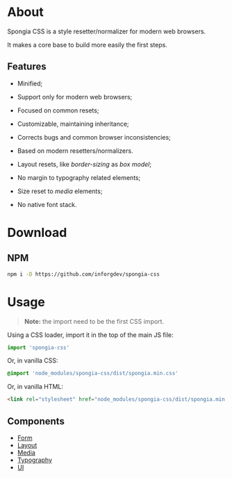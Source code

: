 # About

Spongia CSS is a style resetter/normalizer for modern web browsers.

It makes a core base to build more easily the first steps.

## Features

* Minified;
* Support only for modern web browsers;
* Focused on common resets;
* Customizable, maintaining inheritance;
* Corrects bugs and common browser inconsistencies;
* Based on modern resetters/normalizers.

* Layout resets, like *border-sizing* as *box model*;
* No margin to typography related elements;
* Size reset to *media* elements;
* No native font stack.

# Download

## NPM

```bash
npm i -D https://github.com/inforgdev/spongia-css
```

# Usage

> **Note:** the import need to be the first CSS import.

Using a CSS loader, import it in the top of the main JS file:

```js
import 'spongia-css'
```

Or, in vanilla CSS:

```scss
@import 'node_modules/spongia-css/dist/spongia.min.css'
```

Or, in vanilla HTML:

```html
<link rel="stylesheet" href="node_modules/spongia-css/dist/spongia.min.css">
```

## Components

* [Form](./_form.md)
* [Layout](./_layout.md)
* [Media](./_media.md)
* [Typography](./_typo.md)
* [UI](./_ui.md)